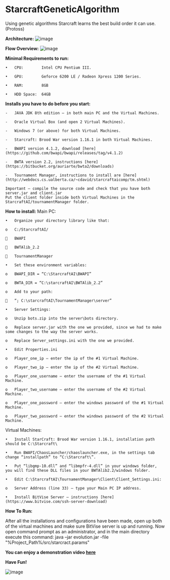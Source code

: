 # StarcraftGeneticAlgorithm
Using genetic algorithms Starcraft learns the best build order it can use. (Protoss)

**Architecture:**
![image](https://dl.dropboxusercontent.com/u/96757029/SCarc.png)

**Flow Overview:**
![image](https://dl.dropboxusercontent.com/u/96757029/SCoverview.PNG)

**Minimal Requirements to run:**

	•	CPU:		Intel CPU Pentium III.

	•	GPU:		Geforce 6200 LE / Radeon Xpress 1200 Series.

	•	RAM:		8GB

	•	HDD Space: 	64GB

**Installs you have to do before you start:**

	-	JAVA JDK 8th edition – in both main PC and the Virtual Machines.
	
	-	Oracle Virtual Box (and open 2 Virtual Machines).
	
	-	Windows 7 (or above) for both Virtual Machines.
	
	-	Starcraft: Brood War version 1.16.1 in both Virtual Machines.
	
	-	BWAPI version 4.1.2, download [here](https://github.com/bwapi/bwapi/releases/tag/v4.1.2)
	
	-	BWTA version 2.2, instructions [here](https://bitbucket.org/auriarte/bwta2/downloads)
	
	-	Tournament Manager, instructions to install are [here](http://webdocs.cs.ualberta.ca/~cdavid/starcraftaicomp/tm.shtml)
	
	Important – compile the source code and check that you have both server.jar and client.jar
	Put the client folder inside both Virtual Machines in the StarcraftAI/tournamentManager folder.

**How to install:**
Main PC:

	•	Organize your directory library like that:
	
	o	C:/StarcraftAI/
	
		BWAPI 

		BWTAlib_2.2

		TournamentManager

	•	Set these environment variables:

	o	BWAPI_DIR = “C:\StarcraftAI\BWAPI”

	o	BWTA_DIR = “C:\starcraftAI\BWTAlib_2.2”

	o	Add to your path:

		“; C:\starcraftAI\TournamentManager\server”

	•	Server Settings:

	o	Unzip bots.zip into the server\bots directory.

	o	Replace server.jar with the one we provided, since we had to make some changes to the way the server works.

	o	Replace Server_settings.ini with the one we provided.

	•	Edit Properties.ini

	o	Player_one_ip – enter the ip of the #1 Virtual Machine.

	o	Player_two_ip – enter the ip of the #2 Virtual Machine.

	o	Player_one_username – enter the username of the #1 Virtual Machine.

	o	Player_two_username – enter the username of the #2 Virtual Machine.

	o	Player_one_password – enter the windows password of the #1 Virtual Machine.

	o	Player_two_password – enter the windows password of the #2 Virtual Machine.

Virtual Machines:

	•	Install StarCraft: Brood War version 1.16.1, installation path should be C:\Starcraft\

	•	Run BWAPI/ChaosLauncher/chaoslauncher.exe, in the settings tab change “installpath” to “C:\Starcraft\”.

	•	Put “libgmp-10.dll” and “libmpfr-4.dll” in your windows folder, you will find these DLL files in your BWTAlib2.2/windows folder.

	•	Edit C:\StarcraftAI\TournamentManager\Client\Client_Settings.ini:

	o	Server Address (line 33) – type your Main PC IP address.

	•	Install BitVise Server – instructions [here](https://www.bitvise.com/ssh-server-download)

**How To Run:**

After all the installations and configurations have been made, open up both of the virtual machines and make sure BitVise server is up and running.
Now open command prompt as an administrator, and in the main directory execute this command:
java –jar evolution.jar -file "%Project_Path%/src/starcract.params"

**You can enjoy a demonstration video [here](https://www.dropbox.com/s/gre2j2zk6j1hvn4/SC.flv?dl=0)**

**Have Fun!**

![image](https://dl.dropboxusercontent.com/u/96757029/SCdemo.jpg)
